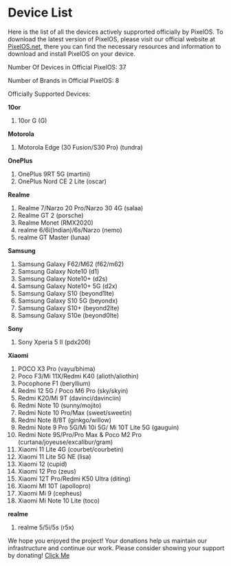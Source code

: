 # Device List
Here is the list of all the devices actively supprorted officially by PixelOS. To download the latest version of PixelOS, please visit our official website at [PixelOS.net](PixelOS.net), there you can find the necessary resources and information to download and install PixelOS on your device.

Number Of Devices in Official PixelOS: 37

Number of Brands in Official PixelOS: 8

Officially Supported Devices:

**10or**
1. 10or G (G)

**Motorola**
1. Motorola Edge (30 Fusion/S30 Pro) (tundra)

**OnePlus**
1. OnePlus 9RT 5G (martini)
2. OnePlus Nord CE 2 Lite (oscar)

**Realme**
1. Realme 7/Narzo 20 Pro/Narzo 30 4G (salaa)
2. Realme GT 2 (porsche)
3. Realme Monet (RMX2020)
4. realme 6/6i(Indian)/6s/Narzo (nemo)
5. realme GT Master (lunaa)

**Samsung**
1. Samsung Galaxy F62/M62 (f62/m62)
2. Samsung Galaxy Note10 (d1)
3. Samsung Galaxy Note10+ (d2s)
4. Samsung Galaxy Note10+ 5G (d2x)
5. Samsung Galaxy S10 (beyond1lte)
6. Samsung Galaxy S10 5G (beyondx)
7. Samsung Galaxy S10+ (beyond2lte)
8. Samsung Galaxy S10e (beyond0lte)

**Sony**
1. Sony Xperia 5 II (pdx206)

**Xiaomi**
1. POCO X3 Pro (vayu/bhima)
2. Poco F3/Mi 11X/Redmi K40 (alioth/aliothin)
3. Pocophone F1 (beryllium)
4. Redmi 12 5G / Poco M6 Pro (sky/skyin)
5. Redmi K20/Mi 9T (davinci/davinciin)
6. Redmi Note 10 (sunny/mojito)
7. Redmi Note 10 Pro/Max (sweet/sweetin)
8. Redmi Note 8/8T (ginkgo/willow)
9. Redmi Note 9 Pro 5G/Mi 10i 5G/ Mi 10T Lite 5G (gauguin)
10. Redmi Note 9S/Pro/Pro Max & Poco M2 Pro (curtana/joyeuse/excalibur/gram)
11. Xiaomi 11 Lite 4G (courbet/courbetin)
12. Xiaomi 11 Lite 5G NE (lisa)
13. Xiaomi 12 (cupid)
14. Xiaomi 12 Pro (zeus)
15. Xiaomi 12T Pro/Redmi K50 Ultra (diting)
16. Xiaomi MI 10T (apollopro)
17. Xiaomi Mi 9 (cepheus)
18. Xiaomi Mi Note 10 Lite (toco)

**realme**
1. realme 5/5i/5s (r5x)

We hope you enjoyed the project! Your donations help us maintain our infrastructure and continue our work. Please consider showing your support by donating! [Click Me](https://wiki.pixelos.net/docs/donate)